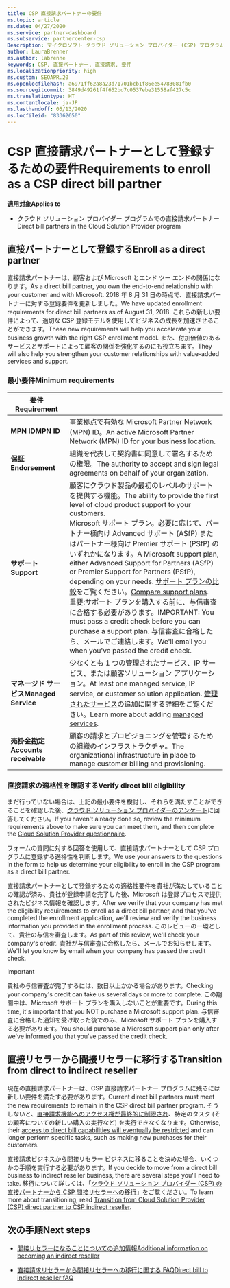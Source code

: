 ```yaml
---
title: CSP 直接請求パートナーの要件
ms.topic: article
ms.date: 04/27/2020
ms.service: partner-dashboard
ms.subservice: partnercenter-csp
Description: マイクロソフト クラウド ソリューション プロバイダー (CSP) プログラムの直接請求パートナーになるための最新のサポートおよびサービス要件を満たす方法について説明します。
author: LauraBrenner
ms.author: labrenne
keywords: CSP, 直接パートナー, 直接請求, 要件
ms.localizationpriority: high
ms.custom: SEOAPR.20
ms.openlocfilehash: a6971ff62a8a23d71701bcb1f86ee54783081fb0
ms.sourcegitcommit: 3849d49261f4f652bd7c0537ebe31558af427c5c
ms.translationtype: HT
ms.contentlocale: ja-JP
ms.lasthandoff: 05/13/2020
ms.locfileid: "83362650"
---
```

# <a name="requirements-to-enroll-as-a-csp-direct-bill-partner"></a><span data-ttu-id="005d6-104">CSP 直接請求パートナーとして登録するための要件</span><span class="sxs-lookup"><span data-stu-id="005d6-104">Requirements to enroll as a CSP direct bill partner</span></span>

<span data-ttu-id="005d6-105">**適用対象**</span><span class="sxs-lookup"><span data-stu-id="005d6-105">**Applies to**</span></span>

- <span data-ttu-id="005d6-106">クラウド ソリューション プロバイダー プログラムでの直接請求パートナー</span><span class="sxs-lookup"><span data-stu-id="005d6-106">Direct bill partners in the Cloud Solution Provider program</span></span>

## <a name="enroll-as-a-direct-partner"></a><span data-ttu-id="005d6-107">直接パートナーとして登録する</span><span class="sxs-lookup"><span data-stu-id="005d6-107">Enroll as a direct partner</span></span>

<span data-ttu-id="005d6-108">直接請求パートナーは、顧客および Microsoft とエンド ツー エンドの関係になります。</span><span class="sxs-lookup"><span data-stu-id="005d6-108">As a direct bill partner, you own the end-to-end relationship with your customer and with Microsoft.</span></span> <span data-ttu-id="005d6-109">2018 年 8 月 31 日の時点で、直接請求パートナーに対する登録要件を更新しました。</span><span class="sxs-lookup"><span data-stu-id="005d6-109">We have updated enrollment requirements for direct bill partners as of August 31, 2018.</span></span> <span data-ttu-id="005d6-110">これらの新しい要件によって、適切な CSP 登録モデルを使用してビジネスの成長を加速させることができます。</span><span class="sxs-lookup"><span data-stu-id="005d6-110">These new requirements will help you accelerate your business growth with the right CSP enrollment model.</span></span> <span data-ttu-id="005d6-111">また、付加価値のあるサービスとサポートによって顧客の関係を強化するのにも役立ちます。</span><span class="sxs-lookup"><span data-stu-id="005d6-111">They will also help you strengthen your customer relationships with value-added services and support.</span></span>

### <a name="minimum-requirements"></a><span data-ttu-id="005d6-112">最小要件</span><span class="sxs-lookup"><span data-stu-id="005d6-112">Minimum requirements</span></span>

|<span data-ttu-id="005d6-113">**要件**</span><span class="sxs-lookup"><span data-stu-id="005d6-113">**Requirement**</span></span>|                             |
|--------------------------------|--------------------------------------------------------------|
|<span data-ttu-id="005d6-114">**MPN ID**</span><span class="sxs-lookup"><span data-stu-id="005d6-114">**MPN ID**</span></span>   |<span data-ttu-id="005d6-115">事業拠点で有効な Microsoft Partner Network (MPN) ID。</span><span class="sxs-lookup"><span data-stu-id="005d6-115">An active Microsoft Partner Network (MPN) ID for your business location.</span></span>    |
|<span data-ttu-id="005d6-116">**保証**</span><span class="sxs-lookup"><span data-stu-id="005d6-116">**Endorsement**</span></span>   |<span data-ttu-id="005d6-117">組織を代表して契約書に同意して署名するための権限。</span><span class="sxs-lookup"><span data-stu-id="005d6-117">The authority to accept and sign legal agreements on behalf of your organization.</span></span>|
|<span data-ttu-id="005d6-118">**サポート**</span><span class="sxs-lookup"><span data-stu-id="005d6-118">**Support**</span></span>   |<span data-ttu-id="005d6-119">顧客にクラウド製品の最初のレベルのサポートを提供する機能。</span><span class="sxs-lookup"><span data-stu-id="005d6-119">The ability to provide the first level of cloud product support to your customers.</span></span> <br/><span data-ttu-id="005d6-120">Microsoft サポート プラン。必要に応じて、パートナー様向け Advanced サポート (ASfP) またはパートナー様向け Premier サポート (PSfP) のいずれかになります。</span><span class="sxs-lookup"><span data-stu-id="005d6-120">A Microsoft support plan, either Advanced Support for Partners (ASfP) or Premier Support for Partners (PSfP), depending on your needs.</span></span> <span data-ttu-id="005d6-121">[サポート プランの比較](https://partner.microsoft.com/support/partnersupport)をご覧ください。</span><span class="sxs-lookup"><span data-stu-id="005d6-121">[Compare support plans](https://partner.microsoft.com/support/partnersupport).</span></span><br/> <span data-ttu-id="005d6-122">重要:サポート プランを購入する前に、与信審査に合格する必要があります。</span><span class="sxs-lookup"><span data-stu-id="005d6-122">IMPORTANT: You must pass a credit check before you can purchase a support plan.</span></span> <span data-ttu-id="005d6-123">与信審査に合格したら、メールでご連絡します。</span><span class="sxs-lookup"><span data-stu-id="005d6-123">We'll email you when you've passed the credit check.</span></span> |
|<span data-ttu-id="005d6-124">**マネージド サービス**</span><span class="sxs-lookup"><span data-stu-id="005d6-124">**Managed Service**</span></span>   |<span data-ttu-id="005d6-125">少なくとも 1 つの管理されたサービス、IP サービス、または顧客ソリューション アプリケーション。</span><span class="sxs-lookup"><span data-stu-id="005d6-125">At least one managed service, IP service, or customer solution application.</span></span> <span data-ttu-id="005d6-126">[管理されたサービス](https://partner.microsoft.com/business-opportunities/managed-services-provider)の追加に関する詳細をご覧ください。</span><span class="sxs-lookup"><span data-stu-id="005d6-126">Learn more about adding [managed services](https://partner.microsoft.com/business-opportunities/managed-services-provider).</span></span>|
|<span data-ttu-id="005d6-127">**売掛金勘定**</span><span class="sxs-lookup"><span data-stu-id="005d6-127">**Accounts receivable**</span></span> |<span data-ttu-id="005d6-128">顧客の請求とプロビジョニングを管理するための組織のインフラストラクチャ。</span><span class="sxs-lookup"><span data-stu-id="005d6-128">The organizational infrastructure in place to manage customer billing and provisioning.</span></span>

### <a name="verify-direct-bill-eligibility"></a><span data-ttu-id="005d6-129">直接請求の適格性を確認する</span><span class="sxs-lookup"><span data-stu-id="005d6-129">Verify direct bill eligibility</span></span>

<span data-ttu-id="005d6-130">まだ行っていない場合は、上記の最小要件を検討し、それらを満たすことができることを確認した後、[クラウド ソリューション プロバイダーのアンケート](https://partner.microsoft.com/cloud-solution-provider/assessment)に回答してください。</span><span class="sxs-lookup"><span data-stu-id="005d6-130">If you haven't already done so, review the minimum requirements above to make sure you can meet them, and then complete the [Cloud Solution Provider questionnaire](https://partner.microsoft.com/cloud-solution-provider/assessment).</span></span>

<span data-ttu-id="005d6-131">フォームの質問に対する回答を使用して、直接請求パートナーとして CSP プログラムに登録する適格性を判断します。</span><span class="sxs-lookup"><span data-stu-id="005d6-131">We use your answers to the questions in the form to help us determine your eligibility to enroll in the CSP program as a direct bill partner.</span></span>

<span data-ttu-id="005d6-132">直接請求パートナーとして登録するための適格性要件を貴社が満たしていることの確認が済み、貴社が登録申請を完了した後、Microsoft は登録プロセスで提供されたビジネス情報を確認します。</span><span class="sxs-lookup"><span data-stu-id="005d6-132">After we verify that your company has met the eligibility requirements to enroll as a direct bill partner, and that you've completed the enrollment application, we'll review and verify the business information you provided in the enrollment process.</span></span> <span data-ttu-id="005d6-133">このレビューの一環として、貴社の与信を審査します。</span><span class="sxs-lookup"><span data-stu-id="005d6-133">As part of this review, we'll check your company's credit.</span></span> <span data-ttu-id="005d6-134">貴社が与信審査に合格したら、メールでお知らせします。</span><span class="sxs-lookup"><span data-stu-id="005d6-134">We'll let you know by email when your company has passed the credit check.</span></span>

>[!IMPORTANT]
><span data-ttu-id="005d6-135">貴社の与信審査が完了するには、数日以上かかる場合があります。</span><span class="sxs-lookup"><span data-stu-id="005d6-135">Checking your company's credit can take us several days or more to complete.</span></span> <span data-ttu-id="005d6-136">この期間中は、Microsoft サポート プランを購入しないことが重要です。</span><span class="sxs-lookup"><span data-stu-id="005d6-136">During this time, it's important that you NOT purchase a Microsoft support plan.</span></span> <span data-ttu-id="005d6-137">与信審査に合格した通知を受け取った後でのみ、Microsoft サポート プランを購入する必要があります。</span><span class="sxs-lookup"><span data-stu-id="005d6-137">You should purchase a Microsoft support plan only after we've informed you that you've passed the credit check.</span></span>

## <a name="transition-from-direct-to-indirect-reseller"></a><span data-ttu-id="005d6-138">直接リセラーから間接リセラーに移行する</span><span class="sxs-lookup"><span data-stu-id="005d6-138">Transition from direct to indirect reseller</span></span>

<span data-ttu-id="005d6-139">現在の直接請求パートナーは、CSP 直接請求パートナー プログラムに残るには新しい要件を満たす必要があります。</span><span class="sxs-lookup"><span data-stu-id="005d6-139">Current direct bill partners must meet the new requirements to remain in the CSP direct bill partner program.</span></span> <span data-ttu-id="005d6-140">そうしないと、[直接請求機能へのアクセス権が最終的に制限され](restricted-direct-bill-capabilities.md)、特定のタスク (その顧客についての新しい購入の実行など) を実行できなくなります。</span><span class="sxs-lookup"><span data-stu-id="005d6-140">Otherwise, their [access to direct bill capabilities will eventually be restricted](restricted-direct-bill-capabilities.md) and can longer perform specific tasks, such as making new purchases for their customers.</span></span>

<span data-ttu-id="005d6-141">直接請求ビジネスから間接リセラー ビジネスに移ることを決めた場合、いくつかの手順を実行する必要があります。</span><span class="sxs-lookup"><span data-stu-id="005d6-141">If you decide to move from a direct bill business to indirect reseller business, there are several steps you'll need to take.</span></span> <span data-ttu-id="005d6-142">移行について詳しくは、「[クラウド ソリューション プロバイダー (CSP) の直接パートナーから CSP 間接リセラーへの移行](transition-direct-to-indirect.md)」をご覧ください。</span><span class="sxs-lookup"><span data-stu-id="005d6-142">To learn more about transitioning, read [Transition from Cloud Solution Provider (CSP) direct partner to CSP indirect reseller](transition-direct-to-indirect.md).</span></span>

## <a name="next-steps"></a><span data-ttu-id="005d6-143">次の手順</span><span class="sxs-lookup"><span data-stu-id="005d6-143">Next steps</span></span>

- [<span data-ttu-id="005d6-144">間接リセラーになることについての追加情報</span><span class="sxs-lookup"><span data-stu-id="005d6-144">Additional information on becoming an indirect reseller</span></span>](https://assetsprod.microsoft.com/csp-directbill-to-indirect-transition.pdf)

- [<span data-ttu-id="005d6-145">直接請求リセラーから間接リセラーへの移行に関する FAQ</span><span class="sxs-lookup"><span data-stu-id="005d6-145">Direct bill to indirect reseller fAQ</span></span>](https://assetsprod.microsoft.com/mpn/direct-bill-partner-faq.pdf)
